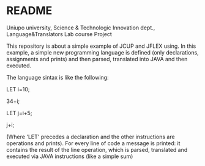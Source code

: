 # README #

Uniupo university, Science & Technologic Innovation dept., Language&Translators Lab course Project

This repository is about a simple example of JCUP and JFLEX using. In this example, a simple new programming language is defined (only declarations, assignments and prints) and then parsed, translated into JAVA and then executed.

The language sintax is like the following:

LET i=10;

34+i;

LET j=i+5;

j+i;

(Where 'LET' precedes a declaration and the other instructions are operations and prints). For every line of code a message is printed: it contains the result of the line operation, which is parsed, translated and executed via JAVA instructions (like a simple sum)